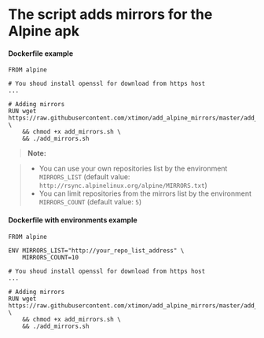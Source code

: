 # The script adds mirrors for the Alpine apk

#### <i class="icon-file"></i> Dockerfile example

```
FROM alpine

# You shoud install openssl for download from https host
...

# Adding mirrors
RUN wget https://raw.githubusercontent.com/xtimon/add_alpine_mirrors/master/add_mirrors.sh \
    && chmod +x add_mirrors.sh \
    && ./add_mirrors.sh
```
> **Note:**

> - You can use your own repositories list by the environment `MIRRORS_LIST` (default value: `http://rsync.alpinelinux.org/alpine/MIRRORS.txt`)
> - You can limit repositories from the mirrors list by the environment `MIRRORS_COUNT` (default value: `5`)


#### <i class="icon-file"></i> Dockerfile with environments example

```
FROM alpine

ENV MIRRORS_LIST="http://your_repo_list_address" \
    MIRRORS_COUNT=10

# You shoud install openssl for download from https host
...

# Adding mirrors
RUN wget https://raw.githubusercontent.com/xtimon/add_alpine_mirrors/master/add_mirrors.sh \
    && chmod +x add_mirrors.sh \
    && ./add_mirrors.sh
```

